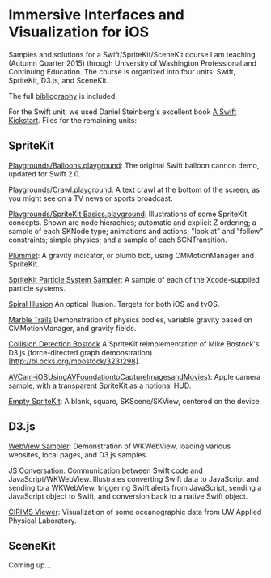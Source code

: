 # Immersive Interfaces and Visualization for iOS
Samples and solutions for a Swift/SpriteKit/SceneKit course I am teaching (Autumn Quarter 2015) through University of Washington Professional and Continuing Education. The course is organized into four units: Swift, SpriteKit, D3.js, and SceneKit.

The full [bibliography](Supporting%20material/CP135%20Bibliography.pdf) is included.

For the Swift unit, we used Daniel Steinberg's excellent book [A Swift Kickstart](https://itunes.apple.com/us/book/a-swift-kickstart/id891801923?mt=13). Files for the remaining units:

## SpriteKit
[Playgrounds/Balloons.playground](Playgrounds/Balloons.playground): The original Swift balloon cannon demo, updated for Swift 2.0.

[Playgrounds/Crawl.playground](Playgrounds/Crawl.playground): A text crawl at the bottom of the screen, as you might see on a TV news or sports broadcast.

[Playgrounds/SpriteKit Basics.playground](Playgrounds/Playgrounds/SpriteKit%20Basics.playground): Illustrations of some SpriteKit concepts. Shown are node hierachies; automatic and explicit Z ordering; a sample of each SKNode type; animations and actions; "look at" and "follow" constraints; simple physics; and a sample of each SCNTransition.

[Plummet](Plummet): A gravity indicator, or plumb bob, using CMMotionManager and SpriteKit.

[SpriteKit Particle System Sampler](SpriteKit%20Particle%20System%20Sampler/): A sample of each of the Xcode-supplied particle systems.

[Spiral Illusion](Spiral%20Illusion/) An optical illusion. Targets for both iOS and tvOS.

[Marble Trails](Marble%20Trails/) Demonstration of physics bodies, variable gravity based on CMMotionManager, and gravity fields.

[Collision Detection Bostock](Collision%20Detection%20Bostock) A SpriteKit reimplementation of Mike Bostock's D3.js (force-directed graph demonstration)[http://bl.ocks.org/mbostock/3231298].

[AVCam-iOSUsingAVFoundationtoCaptureImagesandMovies)](AVCam-iOSUsingAVFoundationtoCaptureImagesandMovies): Apple camera sample, with a transparent SpriteKit as a notional HUD.

[Empty SpriteKit](Empty%20SpriteKit): A blank, square, SKScene/SKView, centered on the device.

## D3.js

[WebView Sampler](WebView%20Sampler): Demonstration of WKWebView, loading various websites, local pages, and D3.js samples.

[JS Conversation](JS%20Conversation): Communication between Swift code and JavaScript/WKWebView. Illustrates converting Swift data to JavaScript and sending to a WKWebView, triggering Swift alerts from JavaScript, sending a JavaScript object to Swift, and conversion back to a native Swift object.

[CIRIMS Viewer](CIRIMS%20Viewer): Visualization of some oceanographic data from UW Applied Physical Laboratory.

## SceneKit

Coming up...
